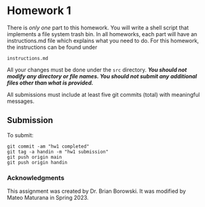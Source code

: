 # Homework 1

There is *only one* part to this homework. You will write a shell script that implements a file system trash bin. In all homeworks, each part will have an instructions.md file which explains what you need to do. For this homework, the instructions can be found under

	instructions.md

All your changes must be done under the `src` directory. ***You should not modify any directory or file names. You should not submit any additional files other than what is provided.***

All submissions must include at least five git commits (total) with meaningful messages.

## Submission

To submit:

    git commit -am "hw1 completed"
	git tag -a handin -m "hw1 submission"
	git push origin main
	git push origin handin

### Acknowledgments
This assignment was created by Dr. Brian Borowski. It was modified by Mateo Maturana in Spring 2023.
